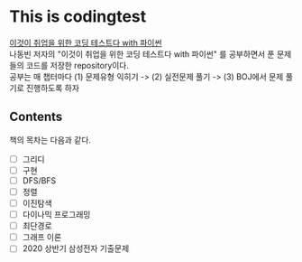 # This is codingtest
[이것이 취업을 위한 코딩 테스트다 with 파이썬](http://www.kyobobook.co.kr/product/detailViewKor.laf?mallGb=KOR&ejkGb=KOR&linkClass=&barcode=9791162243077)  
나동빈 저자의 "이것이 취업을 위한 코딩 테스트다 with 파이썬" 를 공부하면서 푼 문제들의 코드를 저장한 repository이다.  
공부는 매 챕터마다 (1) 문제유형 익히기 -> (2) 실전문제 풀기 -> (3) BOJ에서 문제 풀기로 진행하도록 하자  
## Contents
책의 목차는 다음과 같다.  
- [ ] 그리디  
- [ ] 구현  
- [ ] DFS/BFS  
- [ ] 정렬  
- [ ] 이진탐색  
- [ ] 다이나믹 프로그래밍  
- [ ] 최단경로  
- [ ] 그래프 이론  
- [ ] 2020 상반기 삼성전자 기출문제